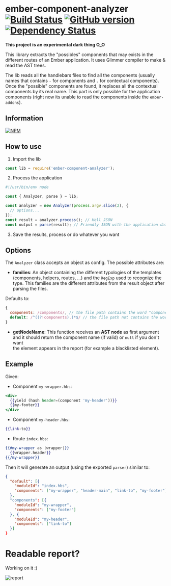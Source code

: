 # ember-component-analyzer [![Build Status](https://travis-ci.org/BBVAEngineering/ember-component-analyzer.svg?branch=master)](https://travis-ci.org/BBVAEngineering/ember-component-analyzer) [![GitHub version](https://badge.fury.io/gh/BBVAEngineering%2Fember-component-analyzer.svg)](https://badge.fury.io/gh/BBVAEngineering%2Fember-component-analyzer) [![Dependency Status](https://david-dm.org/BBVAEngineering/ember-component-analyzer.svg)](https://david-dm.org/BBVAEngineering/ember-component-analyzer)


**This project is an experimental dark thing O_O**

This library extracts the "possibles" components that may exists in the different routes
of an Ember application. It uses Glimmer compiler to make & read the AST trees.

The lib reads all the handlebars files to find all the components (usually names that 
contains `-` for components and `.` for contextual components).
Once the "possible" components are found, it replaces all the contextual components by
its real name. This part is only possible for the application components (right now its unable to read the components
inside the `ember-addons`).

## Information

[![NPM](https://nodei.co/npm/ember-component-analyzer.png?downloads=true&downloadRank=true)](https://nodei.co/npm/ember-component-analyzer/)

## How to use

1. Import the lib

```js
const lib = require('ember-component-analyzer');
```

2. Process the application

```js
#!/usr/bin/env node

const { Analyzer, parse } = lib;

const analyzer = new Analyzer(process.argv.slice(2), {
  // options...
});
const result = analyzer.process(); // Hell JSON
const output = parse(result); // Friendly JSON with the application data
```

3. Save the results, process or do whatever you want

## Options

The `Analyzer` class accepts an object as config. The possible attributes are:

- **families**: An object containing the different typologies of the templates 
(components, helpers, routes, ...) and the `RegExp` used to recognize the type. 
This families are the different attributes from the result object after parsing 
the files.

Defaults to:

```javascript
{
  components: /components/, // the file path contains the word "components"
  default: /^((?!components).)*$/ // the file path not contains the word "components"
}
```

- **getNodeName**: This function receives an **AST node** as first argument and
it should return the component name (if valid) or `null` if you don't want  
the element appears in the report (for example a blacklisted element).

## Example

Given:

- Component `my-wrapper.hbs`:

```handlebars
<div>
  {{yield (hash header=(component 'my-header'))}}
  {{my-footer}}
</div>
```

- Component `my-header.hbs`:

```handlebars
{{link-to}}
```

- Route `index.hbs`:

```handlebars
{{#my-wrapper as |wrapper|}}
  {{wrapper.header}}
{{/my-wrapper}}
```

Then it will generate an output (using the exported `parser`) similar to:

```json
{
  "default": [{
    "moduleId": "index.hbs",
    "components": ["my-wrapper", "header-main", "link-to", "my-footer"]
  },
  "components": [{
    "moduleId": "my-wrapper",
    "components": ["my-footer"]
  }, {
    "moduleId": "my-header",
    "components": ["link-to"]
  }]
}
```

# Readable report?

Working on it :)

![report](https://cdn.pbrd.co/images/GKXhxwx.png)
